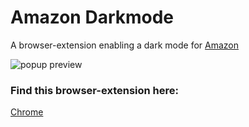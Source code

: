 <h1>Amazon Darkmode</h1>

A browser-extension enabling a dark mode for [Amazon](https://www.amazon.com/)

![popup preview](https://github.com/MennoVK/Amazone-darkmode/blob/master/screenshots/popup.png?raw=true)

<h3>Find this browser-extension here:</h2> 

[Chrome](https://chromewebstore.google.com/detail/amazon-dark-mode/faeaifnmiohahiblmjbjnemgndbfkooo)
